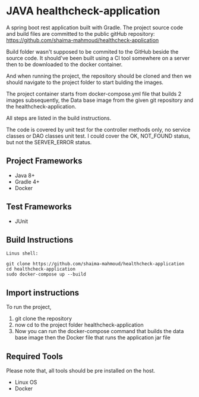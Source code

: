 # JAVA healthcheck-application 
A spring boot rest application built with Gradle.
The project source code and build files are committed to the public gitHub repository: https://github.com/shaima-mahmoud/healthcheck-application

Build folder wasn't supposed to be commited to the GitHub beside the source code.
It should've been built using a CI tool somewhere on a server then to be downloaded to the docker container.

And when running the project, the repository should be cloned and then we should navigate to the project folder to start bulding the images.

The project container starts from docker-compose.yml file that builds 2 images subsequently,
the Data base image from the given git repository and the healthcheck-application.

All steps are listed in the build instructions.

The code is covered by unit test for the controller methods only, no service classes or DAO classes unit test.
I could cover the OK, NOT_FOUND status, but not the SERVER_ERROR status.

## Project Frameworks
* Java 8+
* Gradle 4+
* Docker

## Test Frameworks
* JUnit

## Build Instructions
	Linus shell: 
	
	git clone https://github.com/shaima-mahmoud/healthcheck-application
	cd healthcheck-application
	sudo docker-compose up --build

## Import instructions
To run the project,
1. git clone the repository
2. now cd to the project folder healthcheck-application
3. Now you can run the docker-compose command that builds the data base image then the Docker file that runs the application jar file

## Required Tools
Please note that, all tools should be pre installed on the host.

* Linux OS
* Docker
